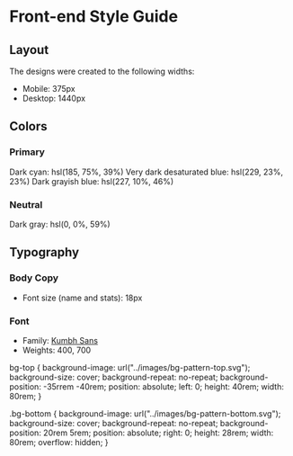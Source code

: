 # Front-end Style Guide

## Layout

The designs were created to the following widths:

- Mobile: 375px
- Desktop: 1440px

## Colors

### Primary

Dark cyan: hsl(185, 75%, 39%)
Very dark desaturated blue: hsl(229, 23%, 23%)
Dark grayish blue: hsl(227, 10%, 46%)

### Neutral

Dark gray: hsl(0, 0%, 59%)

## Typography

### Body Copy

- Font size (name and stats): 18px

### Font

- Family: [Kumbh Sans](https://fonts.google.com/specimen/Kumbh+Sans)
- Weights: 400, 700


bg-top {
  background-image: url("../images/bg-pattern-top.svg");
  background-size: cover;
  background-repeat: no-repeat;
  background-position: -35rrem -40rem;
  position: absolute;
  left: 0;
  height: 40rem;
  width: 80rem;
}

.bg-bottom {
  background-image: url("../images/bg-pattern-bottom.svg");
  background-size: cover;
  background-repeat: no-repeat;
  background-position: 20rem 5rem;
  position: absolute;
  right: 0;
  height: 28rem;
  width: 80rem;
  overflow: hidden;
}
